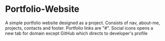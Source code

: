 # Portfolio-Website
A simple portfolio website designed as a project.
Consists of nav, about-me, projects, contacts and footer.
Portfolio links are "#".
Social icons opens a new tab for domain except GitHub which directs to developer's profile
